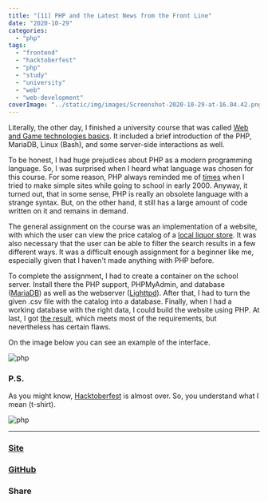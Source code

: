 ```yaml
---
title: "[11] PHP and the Latest News from the Front Line"
date: "2020-10-29"
categories:
  - "php"
tags:
  - "frontend"
  - "hacktoberfest"
  - "php"
  - "study"
  - "university"
  - "web"
  - "web-development"
coverImage: "../static/img/images/Screenshot-2020-10-29-at-16.04.42.png"
---
```


Literally, the other day, I finished a university course that was called [Web and Game technologies basics](https://opetustarjontahaku.lab.fi/search.php?lang=en&term=Web%20ja%20peliteknologian%20perusteet#result-21260). It included a brief introduction of the PHP, MariaDB, Linux (Bash), and some server-side interactions as well.

To be honest, I had huge prejudices about PHP as a modern programming language. So, I was surprised when I heard what language was chosen for this course. For some reason, PHP always reminded me of [times](http://www.arngren.net/) when I tried to make simple sites while going to school in early 2000. Anyway, it turned out, that in some sense, PHP is really an obsolete language with a strange syntax. But, on the other hand, it still has a large amount of code written on it and remains in demand.

The general assignment on the course was an implementation of a website, with which the user can view the price catalog of a [local liquor store](https://www.alko.fi/en/). It was also necessary that the user can be able to filter the search results in a few different ways. It was a difficult enough assignment for a beginner like me, especially given that I haven't made anything with PHP before.

To complete the assignment, I had to create a container on the school server. Install there the PHP support, PHPMyAdmin, and database ([MariaDB](https://mariadb.org/)) as well as the webserver ([Lighttpd](https://www.lighttpd.net/)). After that, I had to turn the given .csv file with the catalog into a database. Finally, when I had a working database with the right data, I could build the website using PHP. At last, I got [the result](https://old.create-react-app.com/Projects/PHP/), which meets most of the requirements, but nevertheless has certain flaws.

On the image below you can see an example of the interface.

![php](images/Screenshot-2020-10-29-at-15.49.29-1024x445.png)

### P.S.

As you might know, [Hacktoberfest](https://create-react-app.com/10-hacktoberfest/) is almost over. So, you understand what I mean (t-shirt).

![php](images/DKjtY63.png)

---

### [Site](https://proj.create-react-app.com/)

### [GitHub](https://github.com/villivald)

### Share

<script src="https://yastatic.net/share2/share.js"></script>
